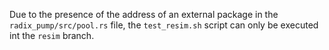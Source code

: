 Due to the presence of the address of an external package in the `radix_pump/src/pool.rs` file, the `test_resim.sh` script can only be executed int the `resim` branch.
